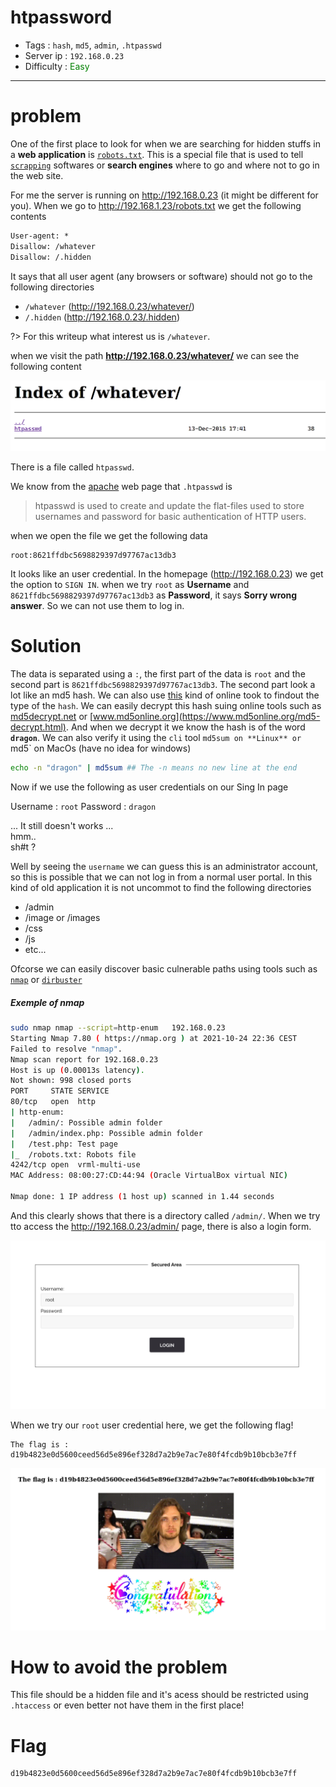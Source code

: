 # htpassword

- Tags : `hash`, `md5`, `admin`, `.htpasswd`
- Server ip : `192.168.0.23 `
- Difficulty : <span style="color : green">Easy</span>
___


# problem

One of the first place to look for when we are searching for hidden stuffs in a **web application** is [`robots.txt`](https://en.wikipedia.org/wiki/Robots_exclusion_standard). This is a special file that is used to tell [`scrapping`](https://en.wikipedia.org/wiki/Web_scraping) softwares or **search engines** where to go and where not to go in the web site.

For me the server is running on http://192.168.0.23 (it might be different for you). When we go to http://192.168.1.23/robots.txt we get the following contents

```robots.txt
User-agent: *
Disallow: /whatever
Disallow: /.hidden
```

It says that all user agent (any browsers or software) should not go to the following directories

- `/whatever` (http://192.168.0.23/whatever/)
- `/.hidden`  (http://192.168.0.23/.hidden)

?> For this writeup what interest us is `/whatever`.

when we visit the path **http://192.168.0.23/whatever/** we can see the following content

![whatever index page](/.resources/images/whatever_index.png)

There is a file called `htpasswd`.

We know from the [apache](https://httpd.apache.org/docs/2.4/programs/htpasswd.html) web page that `.htpasswd` is

>htpasswd is used to create and update the flat-files used to store usernames and password for basic authentication of HTTP users.

when we open the file we get the following data

```text
root:8621ffdbc5698829397d97767ac13db3
```

It looks like an user credential. In the homepage (http://192.168.0.23) we get the option to `SIGN IN`. when we try `root` as **Username** and `8621ffdbc5698829397d97767ac13db3` as **Password**, it says **Sorry wrong answer**. So we can not use them to log in.

# Solution

The data is separated using a `:`, the first part of the data is `root` and the second part is `8621ffdbc5698829397d97767ac13db3`. The second part look a lot like an md5 hash. We can also use [this](https://hashes.com/en/tools/hash_identifier) kind of online took to findout the type of the `hash`. We can easily decrypt this hash suing online tools such as [md5decrypt.net](https://md5decrypt.net/en/) or [www.md5online.org](https://www.md5online.org/md5-decrypt.html). And when we decrypt it we know the hash is of the word **`dragon`**. We can also verify it using the `cli` tool `md5sum on **Linux** or `md5` on MacOs (have no idea for windows)

```bash
echo -n "dragon" | md5sum ## The -n means no new line at the end
```

Now if we use the following as user credentials on our Sing In page

Username : `root`
Password : `dragon`

... It still doesn't works ...<br/>
hmm..<br/>
sh#t ?<br/>

Well by seeing the `username` we can guess this is an administrator account, so this is possible that we can not log in from a normal user portal.
In this kind of old application it is not uncommot to find the following directories

- /admin
- /image or /images
- /css
- /js
- etc...

Ofcorse we can easily discover basic culnerable paths using tools such as [`nmap`](https://nmap.org/) or [`dirbuster`](https://sourceforge.net/projects/dirbuster/files/DirBuster%20Source/1.0-RC1/)

##### Exemple of nmap
```bash
sudo nmap nmap --script=http-enum   192.168.0.23 
Starting Nmap 7.80 ( https://nmap.org ) at 2021-10-24 22:36 CEST
Failed to resolve "nmap".
Nmap scan report for 192.168.0.23
Host is up (0.00013s latency).
Not shown: 998 closed ports
PORT     STATE SERVICE
80/tcp   open  http
| http-enum: 
|   /admin/: Possible admin folder
|   /admin/index.php: Possible admin folder
|   /test.php: Test page
|_  /robots.txt: Robots file
4242/tcp open  vrml-multi-use
MAC Address: 08:00:27:CD:44:94 (Oracle VirtualBox virtual NIC)

Nmap done: 1 IP address (1 host up) scanned in 1.44 seconds
```

And this clearly shows that there is a directory called `/admin/`. When we try tto access the http://192.168.0.23/admin/ page, there is also a login form.

![admin login area](/.resources/images/admin_login_area.png)

When we try our `root` user credential here, we get the following flag!

```text
The flag is : d19b4823e0d5600ceed56d5e896ef328d7a2b9e7ac7e80f4fcdb9b10bcb3e7ff
```

![whatever root loggedin](/.resources/images/whatever_root_loggedin.png)


# How to avoid the problem

This file should be a hidden file and it's acess should be restricted using `.htaccess` or even better not have them in the first place!

# Flag

```text
d19b4823e0d5600ceed56d5e896ef328d7a2b9e7ac7e80f4fcdb9b10bcb3e7ff
```